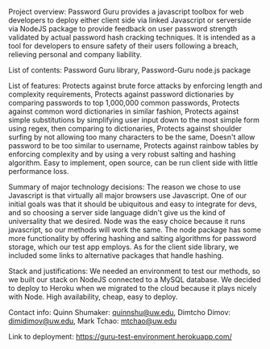 Project overview: Password Guru provides a javascript toolbox for web developers to deploy either client side via linked Javascript 
or serverside via NodeJS package to provide feedback on user password strength validated by actual password hash cracking techniques.
It is intended as a tool for developers to ensure safety of their users following a breach, relieving personal and company liability.

List of contents: Password Guru library, Password-Guru node.js package

List of features: Protects against brute force attacks by enforcing length and complexity requirements,
Protects against password dictionaries by comparing passwords to top 1,000,000 common passwords,
Protects against common word dictionaries in similar fashion,
Protects against simple substitutions by simplifying user input down to the most simple form using regex, then comparing to dictionaries,
Protects against shoulder surfing by not allowing too many characters to be the same,
Doesn't allow password to be too similar to username,
Protects against rainbow tables by enforcing complexity and by using a very robust salting and hashing algorithm.
Easy to implement, open source, can be run client side with little performance loss.

Summary of major technology decisions: The reason we chose to use Javascript is that virtually all major browsers use Javascript.
One of our initial goals was that it should be ubiquitous and easy to integrate for devs, and so choosing a server side language
didn't give us the kind of universality that we desired. Node was the easy choice because it runs javascript, so our methods will work the same.
The node package has some more functionality by offering hashing and salting algorithms for password storage, which our test app employs.
As for the client side library, we included some links to alternative packages that handle hashing.

Stack and justifications: We needed an environment to test our methods, so we built our stack on NodeJS connected to a MySQL database.
We decided to deploy to Heroku when we migrated to the cloud because it plays nicely with Node. High availability, cheap, easy to deploy.

Contact info: Quinn Shumaker: quinnshu@uw.edu, Dimtcho Dimov: dimidimov@uw.edu, Mark Tchao: mtchao@uw.edu

Link to deployment: https://guru-test-environment.herokuapp.com/